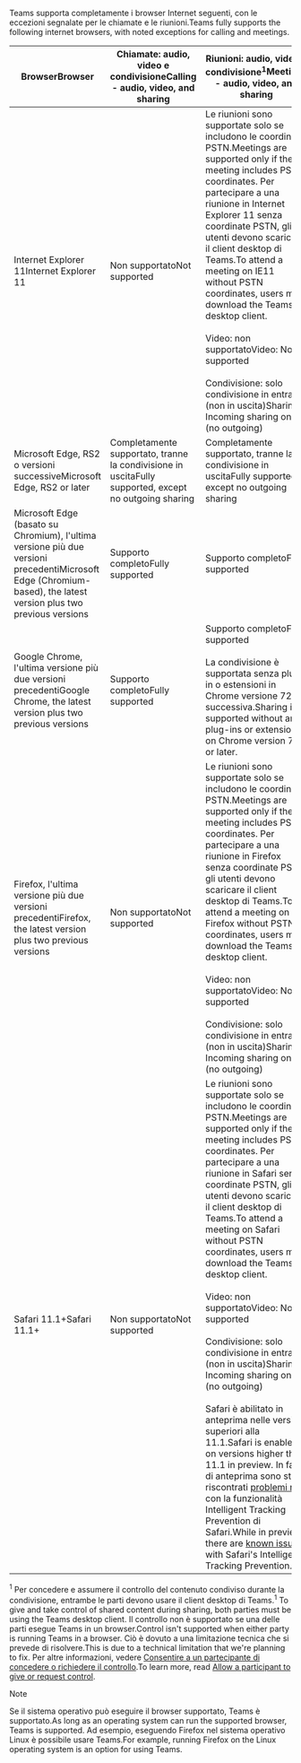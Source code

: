 <span data-ttu-id="dd7ff-101">Teams supporta completamente i browser Internet seguenti, con le eccezioni segnalate per le chiamate e le riunioni.</span><span class="sxs-lookup"><span data-stu-id="dd7ff-101">Teams fully supports the following internet browsers, with noted exceptions for calling and meetings.</span></span>


|<span data-ttu-id="dd7ff-102">Browser</span><span class="sxs-lookup"><span data-stu-id="dd7ff-102">Browser</span></span>  |<span data-ttu-id="dd7ff-103">Chiamate: audio, video e condivisione</span><span class="sxs-lookup"><span data-stu-id="dd7ff-103">Calling - audio, video, and sharing</span></span>  |<span data-ttu-id="dd7ff-104">Riunioni: audio, video e condivisione<sup>1</sup></span><span class="sxs-lookup"><span data-stu-id="dd7ff-104">Meetings - audio, video, and sharing</span></span>  |
|---------|---------|---------|
|<span data-ttu-id="dd7ff-105">Internet Explorer 11</span><span class="sxs-lookup"><span data-stu-id="dd7ff-105">Internet Explorer 11</span></span>     |<span data-ttu-id="dd7ff-106">Non supportato</span><span class="sxs-lookup"><span data-stu-id="dd7ff-106">Not supported</span></span>         |<span data-ttu-id="dd7ff-107">Le riunioni sono supportate solo se includono le coordinate PSTN.</span><span class="sxs-lookup"><span data-stu-id="dd7ff-107">Meetings are supported only if the meeting includes PSTN coordinates.</span></span> <span data-ttu-id="dd7ff-108">Per partecipare a una riunione in Internet Explorer 11 senza coordinate PSTN, gli utenti devono scaricare il client desktop di Teams.</span><span class="sxs-lookup"><span data-stu-id="dd7ff-108">To attend a meeting on IE11 without PSTN coordinates, users must download the Teams desktop client.</span></span><br><br><span data-ttu-id="dd7ff-109">Video: non supportato</span><span class="sxs-lookup"><span data-stu-id="dd7ff-109">Video: Not supported</span></span><br><br><span data-ttu-id="dd7ff-110">Condivisione: solo condivisione in entrata (non in uscita)</span><span class="sxs-lookup"><span data-stu-id="dd7ff-110">Sharing: Incoming sharing only (no outgoing)</span></span>     |
|<span data-ttu-id="dd7ff-111">Microsoft Edge, RS2 o versioni successive</span><span class="sxs-lookup"><span data-stu-id="dd7ff-111">Microsoft Edge, RS2 or later</span></span>     |<span data-ttu-id="dd7ff-112">Completamente supportato, tranne la condivisione in uscita</span><span class="sxs-lookup"><span data-stu-id="dd7ff-112">Fully supported, except no outgoing sharing</span></span>         |<span data-ttu-id="dd7ff-113">Completamente supportato, tranne la condivisione in uscita</span><span class="sxs-lookup"><span data-stu-id="dd7ff-113">Fully supported, except no outgoing sharing</span></span>         |
|<span data-ttu-id="dd7ff-114">Microsoft Edge (basato su Chromium), l'ultima versione più due versioni precedenti</span><span class="sxs-lookup"><span data-stu-id="dd7ff-114">Microsoft Edge (Chromium-based), the latest version plus two previous versions</span></span>     | <span data-ttu-id="dd7ff-115">Supporto completo</span><span class="sxs-lookup"><span data-stu-id="dd7ff-115">Fully supported</span></span>    |<span data-ttu-id="dd7ff-116">Supporto completo</span><span class="sxs-lookup"><span data-stu-id="dd7ff-116">Fully supported</span></span>         |
|<span data-ttu-id="dd7ff-117">Google Chrome, l'ultima versione più due versioni precedenti</span><span class="sxs-lookup"><span data-stu-id="dd7ff-117">Google Chrome, the latest version plus two previous versions</span></span>       |<span data-ttu-id="dd7ff-118">Supporto completo</span><span class="sxs-lookup"><span data-stu-id="dd7ff-118">Fully supported</span></span> |<span data-ttu-id="dd7ff-119">Supporto completo</span><span class="sxs-lookup"><span data-stu-id="dd7ff-119">Fully supported</span></span> <br> <br><span data-ttu-id="dd7ff-120">La condivisione è supportata senza plug-in o estensioni in Chrome versione 72 o successiva.</span><span class="sxs-lookup"><span data-stu-id="dd7ff-120">Sharing is supported without any plug-ins or extensions on Chrome version 72 or later.</span></span>       |
|<span data-ttu-id="dd7ff-121">Firefox, l'ultima versione più due versioni precedenti</span><span class="sxs-lookup"><span data-stu-id="dd7ff-121">Firefox, the latest version plus two previous versions</span></span>     |<span data-ttu-id="dd7ff-122">Non supportato</span><span class="sxs-lookup"><span data-stu-id="dd7ff-122">Not supported</span></span>         |<span data-ttu-id="dd7ff-123">Le riunioni sono supportate solo se includono le coordinate PSTN.</span><span class="sxs-lookup"><span data-stu-id="dd7ff-123">Meetings are supported only if the meeting includes PSTN coordinates.</span></span> <span data-ttu-id="dd7ff-124">Per partecipare a una riunione in Firefox senza coordinate PSTN, gli utenti devono scaricare il client desktop di Teams.</span><span class="sxs-lookup"><span data-stu-id="dd7ff-124">To attend a meeting on Firefox without PSTN coordinates, users must download the Teams desktop client.</span></span><br><br><span data-ttu-id="dd7ff-125">Video: non supportato</span><span class="sxs-lookup"><span data-stu-id="dd7ff-125">Video: Not supported</span></span><br><br><span data-ttu-id="dd7ff-126">Condivisione: solo condivisione in entrata (non in uscita)</span><span class="sxs-lookup"><span data-stu-id="dd7ff-126">Sharing: Incoming sharing only (no outgoing)</span></span>     |
|<span data-ttu-id="dd7ff-127">Safari 11.1+</span><span class="sxs-lookup"><span data-stu-id="dd7ff-127">Safari 11.1+</span></span>     | <span data-ttu-id="dd7ff-128">Non supportato</span><span class="sxs-lookup"><span data-stu-id="dd7ff-128">Not supported</span></span>        |<span data-ttu-id="dd7ff-129">Le riunioni sono supportate solo se includono le coordinate PSTN.</span><span class="sxs-lookup"><span data-stu-id="dd7ff-129">Meetings are supported only if the meeting includes PSTN coordinates.</span></span> <span data-ttu-id="dd7ff-130">Per partecipare a una riunione in Safari senza coordinate PSTN, gli utenti devono scaricare il client desktop di Teams.</span><span class="sxs-lookup"><span data-stu-id="dd7ff-130">To attend a meeting on Safari without PSTN coordinates, users must download the Teams desktop client.</span></span><br><br><span data-ttu-id="dd7ff-131">Video: non supportato</span><span class="sxs-lookup"><span data-stu-id="dd7ff-131">Video: Not supported</span></span><br><br><span data-ttu-id="dd7ff-132">Condivisione: solo condivisione in entrata (non in uscita)</span><span class="sxs-lookup"><span data-stu-id="dd7ff-132">Sharing: Incoming sharing only (no outgoing)</span></span><br><br><span data-ttu-id="dd7ff-133">Safari è abilitato in anteprima nelle versioni superiori alla 11.1.</span><span class="sxs-lookup"><span data-stu-id="dd7ff-133">Safari is enabled on versions higher than 11.1 in preview.</span></span> <span data-ttu-id="dd7ff-134">In fase di anteprima sono stati riscontrati [problemi noti](https://support.office.com/article/safari-browser-support-1aac0a7c-35a8-42c1-a7df-f674afe234df) con la funzionalità Intelligent Tracking Prevention di Safari.</span><span class="sxs-lookup"><span data-stu-id="dd7ff-134">While in preview, there are [known issues](https://support.office.com/article/safari-browser-support-1aac0a7c-35a8-42c1-a7df-f674afe234df) with Safari's Intelligent Tracking Prevention.</span></span>      |

<span data-ttu-id="dd7ff-135"><sup>1</sup> Per concedere e assumere il controllo del contenuto condiviso durante la condivisione, entrambe le parti devono usare il client desktop di Teams.</span><span class="sxs-lookup"><span data-stu-id="dd7ff-135"><sup>1</sup> To give and take control of shared content during sharing, both parties must be using the Teams desktop client.</span></span> <span data-ttu-id="dd7ff-136">Il controllo non è supportato se una delle parti esegue Teams in un browser.</span><span class="sxs-lookup"><span data-stu-id="dd7ff-136">Control isn't supported when either party is running Teams in a browser.</span></span> <span data-ttu-id="dd7ff-137">Ciò è dovuto a una limitazione tecnica che si prevede di risolvere.</span><span class="sxs-lookup"><span data-stu-id="dd7ff-137">This is due to a technical limitation that we're planning to fix.</span></span> <span data-ttu-id="dd7ff-138">Per altre informazioni, vedere [Consentire a un partecipante di concedere o richiedere il controllo](../meeting-policies-in-teams.md#allow-a-participant-to-give-or-request-control).</span><span class="sxs-lookup"><span data-stu-id="dd7ff-138">To learn more, read [Allow a participant to give or request control](../meeting-policies-in-teams.md#allow-a-participant-to-give-or-request-control).</span></span>

> [!NOTE]
> <span data-ttu-id="dd7ff-139">Se il sistema operativo può eseguire il browser supportato, Teams è supportato.</span><span class="sxs-lookup"><span data-stu-id="dd7ff-139">As long as an operating system can run the supported browser, Teams is supported.</span></span> <span data-ttu-id="dd7ff-140">Ad esempio, eseguendo Firefox nel sistema operativo Linux è possibile usare Teams.</span><span class="sxs-lookup"><span data-stu-id="dd7ff-140">For example, running Firefox on the Linux operating system is an option for using Teams.</span></span>

